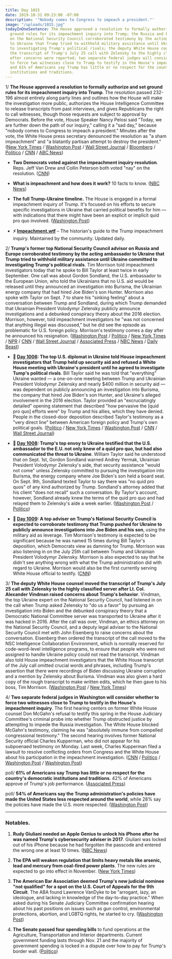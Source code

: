 ```yaml
---
title: Day 1015
date: 2019-10-31 09:23:00 -07:00
description: '"Nobody comes to Congress to impeach a president."'
image: "/uploads/1015.jpg"
todayInOneSentence: The House approved a resolution to formally authorize and set
  ground rules for its impeachment inquiry into Trump; the Russia and Europe adviser
  on the National Security Council corroborated testimony by the acting ambassador
  to Ukraine that Trump tried to withhold military assistance until Ukraine committed
  to investigating Trump's political rivals; the deputy White House counsel moved
  the transcript of Trump's July 25 call with Zelensky to the highly classified server
  after concerns were reported; two separate federal judges will consider whether
  to force two witnesses close to Trump to testify in the House's impeachment inquiry;
  and 61% of Americans say Trump has little or no respect for the country's democratic
  institutions and traditions.
---
```


1/ **The House approved a resolution to formally authorize and set ground rules for its impeachment inquiry into Trump**. The resolution passed 232-196 almost entirely along party lines and outlines how the House will make the investigation more public, authorizes the House Intelligence Committee to release transcripts from past interviews, and gives Republicans the right to call witnesses, though those requests are subject to approval by Democrats. Before the vote, House Speaker Nancy Pelosi said "Today, we are further down the path of our inquiry," calling it a "sad day," because "nobody comes to Congress to impeach a president." Minutes after the vote, the White House press secretary denounced the resolution as "a sham impeachment" and "a blatantly partisan attempt to destroy the president." ([New York Times](https://www.nytimes.com/2019/10/31/us/politics/house-impeachment-vote.html) / [Washington Post](https://www.washingtonpost.com/national-security/house-to-vote-on-rules-governing-next-phase-of-trump-impeachment-inquiry/2019/10/31/bc2f5e7a-fbcc-11e9-ac8c-8eced29ca6ef_story.html) / [Wall Street Journal](https://www.wsj.com/articles/white-house-official-who-is-stepping-down-will-testify-in-impeachment-inquiry-11572514202) / [Bloomberg](https://www.bloomberg.com/news/articles/2019-10-31/house-votes-to-open-public-phase-of-trump-impeachment-inquiry) / [Politico](https://www.politico.com/news/2019/10/31/house-takes-big-step-on-impeachment-with-vote-to-formalize-trump-probe-000311) / [CNN](https://www.cnn.com/2019/10/31/politics/house-impeachment-inquiry-resolution-floor-vote/index.html) / [ABC News](https://abcnews.go.com/Politics/sad-day-country-dem-house-debates-impeachment-resolution/story?id=66661743))

* **Two Democrats voted against the impeachment inquiry resolution**. Reps. Jeff Van Drew and Collin Peterson both voted "nay" on the resolution. ([CNN](https://www.cnn.com/2019/10/31/politics/who-voted-for-against-impeachment-inquiry/index.html))

* **What is impeachment and how does it work?** 10 facts to know. ([NBC News](https://www.nbcnews.com/politics/congress/what-impeachment-how-does-it-work-10-facts-know-n1072451))

* **The full Trump-Ukraine timeline.** The House is engaged in a formal impeachment inquiry of Trump. It's focused on his efforts to secure specific investigations in Ukraine that carried political benefits for him — with indications that there might have been an explicit or implicit quid pro quo involved. ([Washington Post](https://www.washingtonpost.com/politics/2019/09/24/full-trump-ukraine-timeline-now/))

* **⚡️ [Impeachment.wtf](https://talk.whatthefuckjusthappenedtoday.com/t/impeachment-inquiry-into-trump-2019/4547)** – The historian's guide to the Trump impeachment inquiry. Maintained by the community. Updated daily.

2/ **Trump's former top National Security Council advisor on Russia and Europe corroborated testimony by the acting ambassador to Ukraine that Trump tried to withhold military assistance until Ukraine committed to investigating Trump's political rivals**. Tim Morrison told impeachment investigators today that he spoke to Bill Taylor at least twice in early September. One call was about Gordon Sondland, the U.S. ambassador to the European Union, who told the Ukrainians that no U.S. aid would be released until they announced an investigation into Burisma, the Ukrainian energy company that had hired Joe Biden's son Hunter. Morrison also spoke with Taylor on Sept. 7 to share his "sinking feeling" about a conversation between Trump and Sondland, during which Trump demanded that Ukrainian President Volodymyr Zelensky publicly announce investigations and a debunked conspiracy theory about the 2016 election. Morrison, however, told impeachment investigators he "was not concerned that anything illegal was discussed," but he did see the episode as problematic for U.S. foreign policy. Morrison's testimony comes a day after he announced his resignation. ([Washington Post](https://www.washingtonpost.com/politics/national-security-council-official-set-to-testify-in-impeachment-inquiry-is-leaving-his-post/2019/10/30/261285c6-fb62-11e9-8190-6be4deb56e01_story.html) / [Politico](https://www.politico.com/news/2019/10/31/top-nsc-official-trump-testimony-ukraine-062836) / [New York Times](https://www.nytimes.com/2019/10/31/us/politics/morrison-testimony-impeachment.html) / [NPR](https://www.npr.org/2019/10/30/774815627/trumps-russia-director-to-leave-national-security-council-amid-impeachment-inqui) / [CNN](https://www.cnn.com/2019/10/30/politics/tim-morrison-leaving-white-house/index.html) / [Wall Street Journal](https://www.wsj.com/articles/white-house-official-tim-morrison-testifies-in-impeachment-inquiry-11572543070) / [Associated Press](https://apnews.com/e6b5c1b4adbc40dda0bb4f7fba8bae1d) / [NBC News](https://www.nbcnews.com/politics/trump-impeachment-inquiry/ex-trump-russia-europe-adviser-morrison-arrives-testify-impeachment-inquiry-n1074441) / [Daily Beast](https://www.thedailybeast.com/latest-impeachment-witness-i-wasnt-worried-that-trump-broke-the-law-with-ukraine-call))

* **📌 [Day 1006](https://whatthefuckjusthappenedtoday.com/2019/10/22/day-1006/#1-the-top-u-s-diplomat-in-ukraine-to): The top U.S. diplomat in Ukraine told House impeachment investigators that Trump held up security aid and refused a White House meeting with Ukraine's president until he agreed to investigate Tump's political rivals**. Bill Taylor said he was told that "everything" Ukraine wanted — a one-on-one meeting between Trump and Ukrainian President Volodymyr Zelensky and nearly $400 million in security aid — was dependent on publicly announcing an investigation into Burisma, the company that hired Joe Biden's son Hunter, and Ukraine's alleged involvement in the 2016 election. Taylor provided an "excruciatingly detailed" opening statement that described "how pervasive the \[quid pro quo\] efforts were" by Trump and his allies, which they have denied. People in the closed-door deposition described Taylor's testimony as a "very direct line" between American foreign policy and Trump's own political goals. ([Politico](https://www.politico.com/news/2019/10/22/william-taylor-ukraine-testimony-trump-054259) / [New York Times](https://www.nytimes.com/2019/10/22/us/trump-impeachment-ukraine.html) / [Washington Post](https://www.washingtonpost.com/powerpost/diplomat-who-raised-alarm-about-withholding-aid-to-ukraine-testifies-in-impeachment-probe/2019/10/22/086fb850-f436-11e9-8cf0-4cc99f74d127_story.html) / [CNN](https://www.cnn.com/2019/10/22/politics/bill-taylor-deposition-text-messages/) / [Wall Street Journal](https://www.wsj.com/articles/diplomat-to-face-questions-about-ukraine-aid-concerns-11571750496))

* **📌 [Day 1008](https://whatthefuckjusthappenedtoday.com/2019/10/24/day-1008/#3-trumps-top-envoy-to-ukraine-testif): Trump's top envoy to Ukraine testified that the U.S. ambassador to the E.U. not only knew of a quid pro quo, but had also communicated the threat to Ukraine**. William Taylor said he understood that on Sept. 1st, Gordon Sondland warned Andrey Yermak, Ukrainian President Volodymyr Zelensky's aide, that security assistance "would not come" unless Zelensky committed to pursuing the investigation into Burisma, the energy company where Joe Biden's son held a board seat. On Sept. 9th, Sondland texted Taylor to say there was "no quid pro quos" of any kind authorized by Trump. Sondland's attorney added that his client "does not recall" such a conversation. By Taylor's account, however, Sondland already knew the terms of the quid pro quo and had relayed them to Zelensky's aide a week earlier. ([Washington Post](https://www.washingtonpost.com/national-security/us-ambassador-to-eu-does-not-recall-threatening-ukraine-over-funding-attorney-says/2019/10/23/d2232f9e-f5c4-11e9-8cf0-4cc99f74d127_story.html) / [Politico](https://www.politico.com/news/2019/10/23/gordon-sondland-william-taylor-ukraine-testimony-055825))

* **📌 [Day 1009](https://whatthefuckjusthappenedtoday.com/2019/10/25/day-1009/#2-a-top-adviser-on-trumps-national-s): A top adviser on Trump's National Security Council is expected to corroborate testimony that Trump pushed for Ukraine to publicly announce investigations into Joe Biden and his son**, using the military aid as leverage. Tim Morrison's testimony is expected to be significant because he was named 15 times during Bill Taylor's deposition, which Democrats view as damning for Trump. Morrison was also listening in on the July 25th call between Trump and Ukrainian President Volodymyr Zelensky. Morrison is also expected to say that he didn't see anything wrong with what the Trump administration did with regard to Ukraine. Morrison would also be the first currently serving White House official to testify. ([CNN](https://www.cnn.com/2019/10/24/politics/white-house-official-impeachment-inquiry-testimony/index.html))

3/ **The deputy White House counsel moved the transcript of Trump's July 25 call with Zelensky to the highly classified server after Lt. Col. Alexander Vindman raised concerns about Trump's behavior**. Vindman, the top Ukraine expert on the National Security Council, had listened in on the call when Trump asked Zelensky to "do us a favor" by pursuing an investigation into Biden and the debunked conspiracy theory that a Democratic National Committee server was transported to Ukraine after it was hacked in 2016. After the call was over, Vindman, an ethics attorney on the National Security Council, and a deputy legal adviser to the National Security Council met with John Eisenberg to raise concerns about the conversation. Eisenberg then ordered the transcript of the call moved to the NSC Intelligence Collaboration Environment, which is normally reserved for code-word-level ­intelligence programs, to ensure that people who were not assigned to handle Ukraine policy could not read the transcript. Vindman also told House impeachment investigators that the White House transcript of the July call omitted crucial words and phrases, including Trump's assertion that there were recordings of Biden discussing Ukraine corruption and a mention by Zelensky about Burisma. Vindman was also given a hard copy of the rough transcript to make written edits, which he then gave to his boss, Tim Morrison. ([Washington Post](https://www.washingtonpost.com/politics/white-house-lawyer-moved-transcript-of-trump-call-to-classified-server-after-ukraine-adviser-raised-alarms/2019/10/30/ba0fbdb6-fb4e-11e9-8190-6be4deb56e01_story.html) / [New York Times](https://www.nytimes.com/2019/10/29/us/politics/alexander-vindman-trump-ukraine.html))

4/ **Two separate federal judges in Washington will consider whether to force two witnesses close to Trump to testify in the House's impeachment inquiry**. The first hearing centers on former White House counsel Don McGahn's refusal to testify this spring in the House Judiciary Committee's criminal probe into whether Trump obstructed justice by attempting to impede the Russia investigation. The White House blocked McGahn's testimony, claiming he was "absolutely immune from compelled congressional testimony." The second hearing involves former National Security official Charles Kupperman, who did not appear for his subpoenaed testimony on Monday. Last week, Charles Kupperman filed a lawsuit to resolve conflicting orders from Congress and the White House about his participation in the impeachment investigation. ([CNN](https://www.cnn.com/2019/10/31/politics/impeachment-court-hearings-mcgahn-kupperman/index.html) / [Politico](https://www.politico.com/news/2019/10/31/judge-force-testimony-mueller-star-witness-063150) / [Washington Post](https://www.washingtonpost.com/local/legal-issues/court-weighs-trump-claim-that-ex-white-house-counsel-mcgahn-top-aides-are-absolutely-immune-from-congressional-subpoena/2019/10/31/4ceb4b90-fb4b-11e9-8190-6be4deb56e01_story.html) / [Washington Post](https://www.washingtonpost.com/local/legal-issues/john-boltons-former-deputy-asks-judge-to-resolve-conflicting-demands-for-house-impeachment-testimony/2019/10/31/6119ae8c-f9b0-11e9-8190-6be4deb56e01_story.html))

poll/ **61% of Americans say Trump has little or no respect for the country's democratic institutions and traditions**. 42% of Americans approve of Trump's job performance. ([Associated Press](https://apnews.com/f20724f33564458ebc735fcc944f5406))

poll/ **54% of Americans say the Trump administration's policies have made the United States less respected around the world**, while 28% say the policies have made the U.S. more respected. ([Washington Post](https://www.washingtonpost.com/politics/most-americans-credit-trump-for-baghdadi-death-but-raid-doesnt-shake-negative-ratings-of-presidents-leadership-post-abc-poll-finds/2019/10/31/fcd68ab6-fbdb-11e9-8906-ab6b60de9124_story.html))

---

### Notables.

1. **Rudy Giuliani needed an Apple Genius to unlock his iPhone after he was named Trump's cybersecurity adviser in 2017**. Giuliani was locked out of his iPhone because he had forgotten the passcode and entered the wrong one at least 10 times. ([NBC News](https://www.nbcnews.com/news/us-news/rudy-giuliani-needed-apple-genius-help-unlock-his-iphone-after-n1074241))

2. **The EPA will weaken regulation that limits heavy metals like arsenic, lead and mercury from coal-fired power plants**. The new rules are expected to go into effect in November. ([New York Times](https://www.nytimes.com/2019/10/31/climate/epa-coal-ash.html))

3. **The American Bar Association deemed Trump's new judicial nominee "not qualified" for a spot on the U.S. Court of Appeals for the 9th Circuit**. The ABA found Lawrence VanDyke to be "arrogant, lazy, an ideologue, and lacking in knowledge of the day-to-day practice." When asked during his Senate Judiciary Committee confirmation hearing about his past positions on issues such as gun control, environmental protections, abortion, and LGBTQ rights, he started to cry. ([Washington Post](https://www.washingtonpost.com/politics/2019/10/30/trump-judicial-nominee-cries-over-scathing-letter-american-bar-association/))

4. **The Senate passed four spending bills** to fund operations at the Agriculture, Transportation and Interior departments. Current government funding lasts through Nov. 21 and the majority of government spending is locked in a dispute over how to pay for Trump's border wall. ([Politico](https://www.politico.com/news/2019/10/31/senate-spending-bills-border-wall-063028))